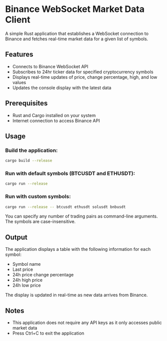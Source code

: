 # Binance WebSocket Market Data Client

A simple Rust application that establishes a WebSocket connection to Binance and fetches real-time market data for a given list of symbols.

## Features

- Connects to Binance WebSocket API
- Subscribes to 24hr ticker data for specified cryptocurrency symbols
- Displays real-time updates of price, change percentage, high, and low values
- Updates the console display with the latest data

## Prerequisites

- Rust and Cargo installed on your system
- Internet connection to access Binance API

## Usage

### Build the application:

```bash
cargo build --release
```

### Run with default symbols (BTCUSDT and ETHUSDT):

```bash
cargo run --release
```

### Run with custom symbols:

```bash
cargo run --release -- btcusdt ethusdt solusdt bnbusdt
```

You can specify any number of trading pairs as command-line arguments. The symbols are case-insensitive.

## Output

The application displays a table with the following information for each symbol:
- Symbol name
- Last price
- 24h price change percentage
- 24h high price
- 24h low price

The display is updated in real-time as new data arrives from Binance.

## Notes

- This application does not require any API keys as it only accesses public market data
- Press Ctrl+C to exit the application 